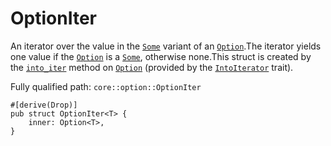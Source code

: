 # OptionIter

An iterator over the value in the [`Some`](./core-option.md#some) variant of an [`Option`](./core-option-Option.md).The iterator yields one value if the [`Option`](./core-option-Option.md) is a [`Some`](./core-option.md#some), otherwise none.This struct is created by the [`into_iter`](`into_iter`) method on [`Option`](./core-option-Option.md) (provided by the [`IntoIterator`](./core-iter-traits-collect-IntoIterator.md) trait).

Fully qualified path: `core::option::OptionIter`

<pre><code class="language-rust">#[derive(Drop)]
pub struct OptionIter&lt;T&gt; {
    inner: Option&lt;T&gt;,
}</code></pre>

